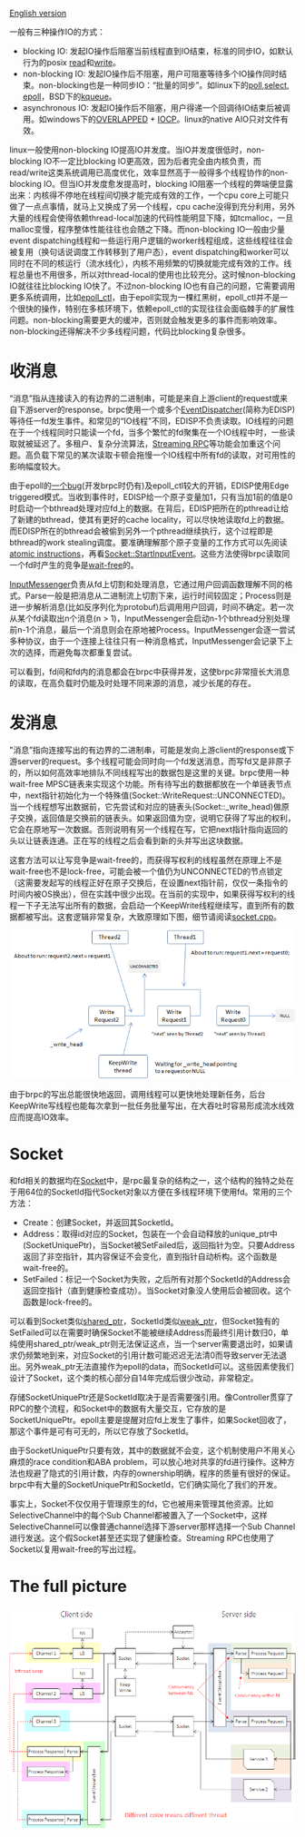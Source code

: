 [English version](../en/io.md)

一般有三种操作IO的方式：

- blocking IO: 发起IO操作后阻塞当前线程直到IO结束，标准的同步IO，如默认行为的posix [read](http://linux.die.net/man/2/read)和[write](http://linux.die.net/man/2/write)。
- non-blocking IO: 发起IO操作后不阻塞，用户可阻塞等待多个IO操作同时结束。non-blocking也是一种同步IO：“批量的同步”。如linux下的[poll](http://linux.die.net/man/2/poll),[select](http://linux.die.net/man/2/select), [epoll](http://linux.die.net/man/4/epoll)，BSD下的[kqueue](https://www.freebsd.org/cgi/man.cgi?query=kqueue&sektion=2)。
- asynchronous IO: 发起IO操作后不阻塞，用户得递一个回调待IO结束后被调用。如windows下的[OVERLAPPED](https://msdn.microsoft.com/en-us/library/windows/desktop/ms684342(v=vs.85).aspx) + [IOCP](https://msdn.microsoft.com/en-us/library/windows/desktop/aa365198(v=vs.85).aspx)。linux的native AIO只对文件有效。

linux一般使用non-blocking IO提高IO并发度。当IO并发度很低时，non-blocking IO不一定比blocking IO更高效，因为后者完全由内核负责，而read/write这类系统调用已高度优化，效率显然高于一般得多个线程协作的non-blocking IO。但当IO并发度愈发提高时，blocking IO阻塞一个线程的弊端便显露出来：内核得不停地在线程间切换才能完成有效的工作，一个cpu core上可能只做了一点点事情，就马上又换成了另一个线程，cpu cache没得到充分利用，另外大量的线程会使得依赖thread-local加速的代码性能明显下降，如tcmalloc，一旦malloc变慢，程序整体性能往往也会随之下降。而non-blocking IO一般由少量event dispatching线程和一些运行用户逻辑的worker线程组成，这些线程往往会被复用（换句话说调度工作转移到了用户态），event dispatching和worker可以同时在不同的核运行（流水线化），内核不用频繁的切换就能完成有效的工作。线程总量也不用很多，所以对thread-local的使用也比较充分。这时候non-blocking IO就往往比blocking IO快了。不过non-blocking IO也有自己的问题，它需要调用更多系统调用，比如[epoll_ctl](http://man7.org/linux/man-pages/man2/epoll_ctl.2.html)，由于epoll实现为一棵红黑树，epoll_ctl并不是一个很快的操作，特别在多核环境下，依赖epoll_ctl的实现往往会面临棘手的扩展性问题。non-blocking需要更大的缓冲，否则就会触发更多的事件而影响效率。non-blocking还得解决不少多线程问题，代码比blocking复杂很多。

# 收消息

“消息”指从连接读入的有边界的二进制串，可能是来自上游client的request或来自下游server的response。brpc使用一个或多个[EventDispatcher](https://github.com/apache/brpc/blob/master/src/brpc/event_dispatcher.h)(简称为EDISP)等待任一fd发生事件。和常见的“IO线程”不同，EDISP不负责读取。IO线程的问题在于一个线程同时只能读一个fd，当多个繁忙的fd聚集在一个IO线程中时，一些读取就被延迟了。多租户、复杂分流算法，[Streaming RPC](streaming_rpc.md)等功能会加重这个问题。高负载下常见的某次读取卡顿会拖慢一个IO线程中所有fd的读取，对可用性的影响幅度较大。

由于epoll的[一个bug](https://web.archive.org/web/20150423184820/https://patchwork.kernel.org/patch/1970231/)(开发brpc时仍有)及epoll_ctl较大的开销，EDISP使用Edge triggered模式。当收到事件时，EDISP给一个原子变量加1，只有当加1前的值是0时启动一个bthread处理对应fd上的数据。在背后，EDISP把所在的pthread让给了新建的bthread，使其有更好的cache locality，可以尽快地读取fd上的数据。而EDISP所在的bthread会被偷到另外一个pthread继续执行，这个过程即是bthread的work stealing调度。要准确理解那个原子变量的工作方式可以先阅读[atomic instructions](atomic_instructions.md)，再看[Socket::StartInputEvent](https://github.com/apache/brpc/blob/master/src/brpc/socket.cpp)。这些方法使得brpc读取同一个fd时产生的竞争是[wait-free](http://en.wikipedia.org/wiki/Non-blocking_algorithm#Wait-freedom)的。

[InputMessenger](https://github.com/apache/brpc/blob/master/src/brpc/input_messenger.h)负责从fd上切割和处理消息，它通过用户回调函数理解不同的格式。Parse一般是把消息从二进制流上切割下来，运行时间较固定；Process则是进一步解析消息(比如反序列化为protobuf)后调用用户回调，时间不确定。若一次从某个fd读取出n个消息(n > 1)，InputMessenger会启动n-1个bthread分别处理前n-1个消息，最后一个消息则会在原地被Process。InputMessenger会逐一尝试多种协议，由于一个连接上往往只有一种消息格式，InputMessenger会记录下上次的选择，而避免每次都重复尝试。

可以看到，fd间和fd内的消息都会在brpc中获得并发，这使brpc非常擅长大消息的读取，在高负载时仍能及时处理不同来源的消息，减少长尾的存在。

# 发消息

"消息”指向连接写出的有边界的二进制串，可能是发向上游client的response或下游server的request。多个线程可能会同时向一个fd发送消息，而写fd又是非原子的，所以如何高效率地排队不同线程写出的数据包是这里的关键。brpc使用一种wait-free MPSC链表来实现这个功能。所有待写出的数据都放在一个单链表节点中，next指针初始化为一个特殊值(Socket::WriteRequest::UNCONNECTED)。当一个线程想写出数据前，它先尝试和对应的链表头(Socket::_write_head)做原子交换，返回值是交换前的链表头。如果返回值为空，说明它获得了写出的权利，它会在原地写一次数据。否则说明有另一个线程在写，它把next指针指向返回的头以让链表连通。正在写的线程之后会看到新的头并写出这块数据。

这套方法可以让写竞争是wait-free的，而获得写权利的线程虽然在原理上不是wait-free也不是lock-free，可能会被一个值仍为UNCONNECTED的节点锁定（这需要发起写的线程正好在原子交换后，在设置next指针前，仅仅一条指令的时间内被OS换出），但在实践中很少出现。在当前的实现中，如果获得写权利的线程一下子无法写出所有的数据，会启动一个KeepWrite线程继续写，直到所有的数据都被写出。这套逻辑非常复杂，大致原理如下图，细节请阅读[socket.cpp](https://github.com/apache/brpc/blob/master/src/brpc/socket.cpp)。

![img](../images/write.png)

由于brpc的写出总能很快地返回，调用线程可以更快地处理新任务，后台KeepWrite写线程也能每次拿到一批任务批量写出，在大吞吐时容易形成流水线效应而提高IO效率。

# Socket

和fd相关的数据均在[Socket](https://github.com/apache/brpc/blob/master/src/brpc/socket.h)中，是rpc最复杂的结构之一，这个结构的独特之处在于用64位的SocketId指代Socket对象以方便在多线程环境下使用fd。常用的三个方法：

- Create：创建Socket，并返回其SocketId。
- Address：取得id对应的Socket，包装在一个会自动释放的unique_ptr中(SocketUniquePtr)，当Socket被SetFailed后，返回指针为空。只要Address返回了非空指针，其内容保证不会变化，直到指针自动析构。这个函数是wait-free的。
- SetFailed：标记一个Socket为失败，之后所有对那个SocketId的Address会返回空指针（直到健康检查成功）。当Socket对象没人使用后会被回收。这个函数是lock-free的。

可以看到Socket类似[shared_ptr](http://en.cppreference.com/w/cpp/memory/shared_ptr)，SocketId类似[weak_ptr](http://en.cppreference.com/w/cpp/memory/weak_ptr)，但Socket独有的SetFailed可以在需要时确保Socket不能被继续Address而最终引用计数归0，单纯使用shared_ptr/weak_ptr则无法保证这点，当一个server需要退出时，如果请求仍频繁地到来，对应Socket的引用计数可能迟迟无法清0而导致server无法退出。另外weak_ptr无法直接作为epoll的data，而SocketId可以。这些因素使我们设计了Socket，这个类的核心部分自14年完成后很少改动，非常稳定。

存储SocketUniquePtr还是SocketId取决于是否需要强引用。像Controller贯穿了RPC的整个流程，和Socket中的数据有大量交互，它存放的是SocketUniquePtr。epoll主要是提醒对应fd上发生了事件，如果Socket回收了，那这个事件是可有可无的，所以它存放了SocketId。

由于SocketUniquePtr只要有效，其中的数据就不会变，这个机制使用户不用关心麻烦的race condition和ABA problem，可以放心地对共享的fd进行操作。这种方法也规避了隐式的引用计数，内存的ownership明确，程序的质量有很好的保证。brpc中有大量的SocketUniquePtr和SocketId，它们确实简化了我们的开发。

事实上，Socket不仅仅用于管理原生的fd，它也被用来管理其他资源。比如SelectiveChannel中的每个Sub Channel都被置入了一个Socket中，这样SelectiveChannel可以像普通channel选择下游server那样选择一个Sub Channel进行发送。这个假Socket甚至还实现了健康检查。Streaming RPC也使用了Socket以复用wait-free的写出过程。

# The full picture

![img](../images/rpc_flow.png)
